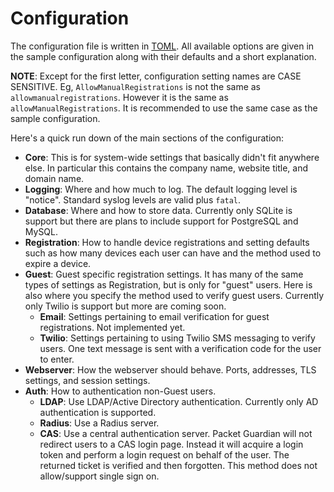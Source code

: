 # Configuration

The configuration file is written in [TOML](https://github.com/toml-lang/toml). All available options are given in the sample configuration along with their defaults and a short explanation.

**NOTE**: Except for the first letter, configuration setting names are CASE SENSITIVE. Eg, `AllowManualRegistrations` is not the same as `allowmanualregistrations`. However it is the same as `allowManualRegistrations`. It is recommended to use the same case as the sample configuration.

Here's a quick run down of the main sections of the configuration:

- **Core**: This is for system-wide settings that basically didn't fit anywhere else. In particular this contains the company name, website title, and domain name.
- **Logging**: Where and how much to log. The default logging level is "notice". Standard syslog levels are valid plus `fatal`.
- **Database**: Where and how to store data. Currently only SQLite is support but there are plans to include support for PostgreSQL and MySQL.
- **Registration**: How to handle device registrations and setting defaults such as how many devices each user can have and the method used to expire a device.
- **Guest**: Guest specific registration settings. It has many of the same types of settings as Registration, but is only for "guest" users. Here is also where you specify the method used to verify guest users. Currently only Twilio is support but more are coming soon.
    - **Email**: Settings pertaining to email verification for guest registrations. Not implemented yet.
    - **Twilio**: Settings pertaining to using Twilio SMS messaging to verify users. One text message is sent with a verification code for the user to enter.
- **Webserver**: How the webserver should behave. Ports, addresses, TLS settings, and session settings.
- **Auth**: How to authentication non-Guest users.
    - **LDAP**: Use LDAP/Active Directory authentication. Currently only AD authentication is supported.
    - **Radius**: Use a Radius server.
    - **CAS**: Use a central authentication server. Packet Guardian will not redirect users to a CAS login page. Instead it will acquire a login token and perform a login request on behalf of the user. The returned ticket is verified and then forgotten. This method does not allow/support single sign on.
